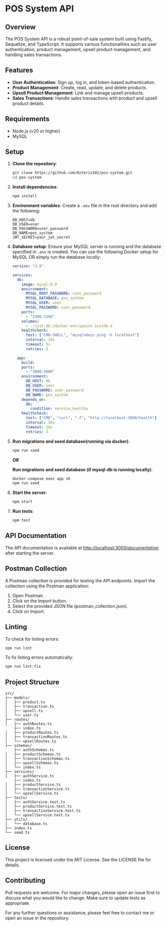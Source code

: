 # POS System API

## Overview

The POS System API is a robust point-of-sale system built using Fastify, Sequelize, and TypeScript. It supports various functionalities such as user authentication, product management, upsell product management, and handling sales transactions.

## Features

- **User Authentication**: Sign up, log in, and token-based authentication.
- **Product Management**: Create, read, update, and delete products.
- **Upsell Product Management**: Link and manage upsell products.
- **Sales Transactions**: Handle sales transactions with product and upsell product details.

## Requirements

- Node.js (v20 or higher)
- MySQL

## Setup

1. **Clone the repository**:

   ```sh
   git clone https://github.com/Azterix101/pos-system.git
   cd pos-system
   ```

2. **Install dependencies**:

   ```sh
   npm install
   ```

3. **Environment variables**:
   Create a `.env` file in the root directory and add the following:

   ```env
   DB_HOST=db
   DB_USER=user
   DB_PASSWORD=user_password
   DB_NAME=pos_system
   JWT_SECRET=your_jwt_secret
   ```

4. **Database setup**:
   Ensure your MySQL server is running and the database specified in `.env` is created. You can use the following Docker setup for MySQL OR simply run the database locally:

   ```yaml
   version: "3.8"

   services:
     db:
       image: mysql:8.0
       environment:
         MYSQL_ROOT_PASSWORD: root_password
         MYSQL_DATABASE: pos_system
         MYSQL_USER: user
         MYSQL_PASSWORD: user_password
       ports:
         - "3306:3306"
       volumes:
         - ./init-db:/docker-entrypoint-initdb.d
       healthcheck:
         test: ["CMD-SHELL", "mysqladmin ping -h localhost"]
         interval: 10s
         timeout: 5s
         retries: 5

     app:
       build: .
       ports:
         - "3000:3000"
       environment:
         DB_HOST: db
         DB_USER: user
         DB_PASSWORD: user_password
         DB_NAME: pos_system
       depends_on:
         db:
           condition: service_healthy
       healthcheck:
         test: ["CMD", "curl", "-f", "http://localhost:3000/health"]
         interval: 30s
         timeout: 10s
         retries: 3
   ```

5. **Run migrations and seed database(running via docker)**:

   ```sh
   npm run seed
   ```

   **_OR_**

   **Run migrations and seed database (if mysql-db is running locally)**:

   ```sh
   docker-compose exec app sh
   npm run seed
   ```

6. **Start the server**:

   ```sh
   npm start
   ```

7. **Run tests**:
   ```sh
   npm test
   ```

## API Documentation

The API documentation is available at [http://localhost:3000/documentation](http://localhost:3000/documentation) after starting the server.

## Postman Collection

A Postman collection is provided for testing the API endpoints. Import the collection using the Postman application:

1. Open Postman.
2. Click on the Import button.
3. Select the provided JSON file (postman_collection.json).
4. Click on Import.

## Linting

To check for linting errors:

```sh
npm run lint
```

To fix linting errors automatically:

```sh
npm run lint:fix
```

## Project Structure

```
src/
├── models/
│   ├── product.ts
│   ├── transaction.ts
│   ├── upsell.ts
│   └── user.ts
├── routes/
│   ├── authRoutes.ts
    ├── index.ts
│   ├── productRoutes.ts
│   ├── transactionRoutes.ts
│   └── upsellRoutes.ts
├── schemas/
    ├── authSchemas.ts
│   ├── productSchemas.ts
│   ├── transactionSchemas.ts
│   ├── upsellSchemas.ts
│   └── index.ts
├── services/
│   ├── authService.ts
    ├── index.ts
│   ├── productService.ts
│   ├── transactionService.ts
│   └── upsellService.ts
├── tests/
│   ├── authService.test.ts
│   ├── productService.test.ts
│   ├── transactionService.test.ts
│   └── upsellService.test.ts
├── utils/
│   └── database.ts
├── index.ts
└── seed.ts
```

## License

This project is licensed under the MIT License. See the LICENSE file for details.

## Contributing

Pull requests are welcome. For major changes, please open an issue first to discuss what you would like to change. Make sure to update tests as appropriate.

For any further questions or assistance, please feel free to contact me or open an issue in the repository.
